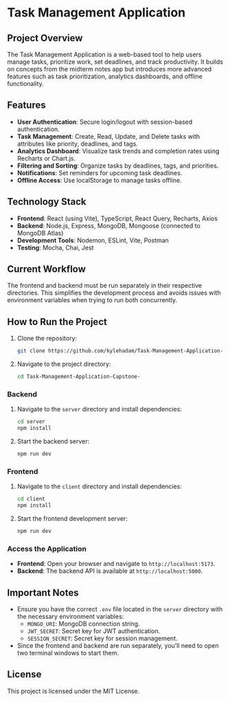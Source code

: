 # Task Management Application

## Project Overview
The Task Management Application is a web-based tool to help users manage tasks, prioritize work, set deadlines, and track productivity. It builds on concepts from the midterm notes app but introduces more advanced features such as task prioritization, analytics dashboards, and offline functionality.

## Features
- **User Authentication**: Secure login/logout with session-based authentication.
- **Task Management**: Create, Read, Update, and Delete tasks with attributes like priority, deadlines, and tags.
- **Analytics Dashboard**: Visualize task trends and completion rates using Recharts or Chart.js.
- **Filtering and Sorting**: Organize tasks by deadlines, tags, and priorities.
- **Notifications**: Set reminders for upcoming task deadlines.
- **Offline Access**: Use localStorage to manage tasks offline.

## Technology Stack
- **Frontend**: React (using Vite), TypeScript, React Query, Recharts, Axios
- **Backend**: Node.js, Express, MongoDB, Mongoose (connected to MongoDB Atlas)
- **Development Tools**: Nodemon, ESLint, Vite, Postman
- **Testing**: Mocha, Chai, Jest

## Current Workflow
The frontend and backend must be run separately in their respective directories. This simplifies the development process and avoids issues with environment variables when trying to run both concurrently.

## How to Run the Project
1. Clone the repository:
   ```bash
   git clone https://github.com/kylehadam/Task-Management-Application-Capstone-.git
   ```
2. Navigate to the project directory:
   ```bash
   cd Task-Management-Application-Capstone-
   ```

### Backend
1. Navigate to the `server` directory and install dependencies:
   ```bash
   cd server
   npm install
   ```
2. Start the backend server:
   ```bash
   npm run dev
   ```

### Frontend
1. Navigate to the `client` directory and install dependencies:
   ```bash
   cd client
   npm install
   ```
2. Start the frontend development server:
   ```bash
   npm run dev
   ```

### Access the Application
- **Frontend**: Open your browser and navigate to `http://localhost:5173`.
- **Backend**: The backend API is available at `http://localhost:5000`.

## Important Notes
- Ensure you have the correct `.env` file located in the `server` directory with the necessary environment variables:
  - `MONGO_URI`: MongoDB connection string.
  - `JWT_SECRET`: Secret key for JWT authentication.
  - `SESSION_SECRET`: Secret key for session management.
- Since the frontend and backend are run separately, you’ll need to open two terminal windows to start them.

## License

This project is licensed under the MIT License.
